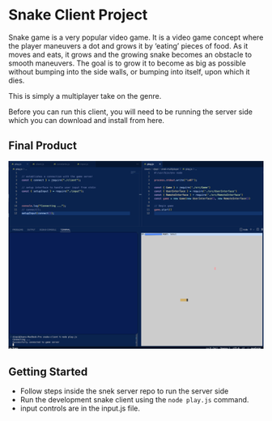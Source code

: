 # Snake Client Project

Snake game is a very popular video game. It is a video game concept where the player maneuvers a dot and grows it by ‘eating’ pieces of food. As it moves and eats, it grows and the growing snake becomes an obstacle to smooth maneuvers. The goal is to grow it to become as big as possible without bumping into the side walls, or bumping into itself, upon which it dies.

This is simply a multiplayer take on the genre.

Before you can run this client, you will need to be running the server side which you can download and install from here. 

## Final Product

!["Gameplay set up screenshot"](./screenshot.png)


## Getting Started

- Follow steps inside the snek server repo to run the server side
- Run the development snake client using the `node play.js` command.
- input controls are in the input.js file.
